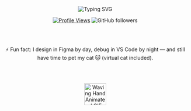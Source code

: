 <!-- 🎯 SECTION 1: HEADER / HERO -->
<div align="center">

  <img src="https://readme-typing-svg.demolab.com?font=Fira+Code&pause=1000&color=00D1B2&center=true&vCenter=true&width=435&lines=Hi+👋%2C+I'm+Himel;Developer+%26+Designer;Building+beautiful+things+with+code+%26+pixels+✨" alt="Typing SVG" />

  <br/>
  
  [![Profile Views](https://komarev.com/ghpvc/?username=himelo8&label=Profile+Views&color=6e5494&style=flat)](https://github.com/himelo8)
  ![GitHub followers](https://img.shields.io/github/followers/himelo8?label=Follow&style=social)

  <br/><br/>

  ⚡ Fun fact: I design in Figma by day, debug in VS Code by night — and still have time to pet my cat 🐱 (virtual cat included).

  <br/><br/>

  <!-- Animated Avatar / Banner -->
  <img src="https://raw.githubusercontent.com/MartinHeinz/MartinHeinz/master/wave.gif" width="60px" alt="Waving Hand Animated GIF"/>

</div>
